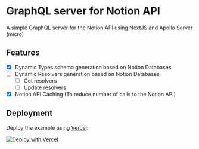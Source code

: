 GraphQL server for Notion API
=============================

A simple GraphQL server for the Notion API using NextJS and Apollo Server (micro)

## Features

- [x] Dynamic Types schema generation based on Notion Databases
- [ ] Dynamic Resolvers generation based on Notion Databases
  - [ ] Get resolvers
  - [ ] Update resolvers
- [x] Notion API Caching (To reduce number of calls to the Notion API)

## Deployment

Deploy the example using [Vercel](https://vercel.com?utm_source=github):

[![Deploy with Vercel](https://vercel.com/button)](https://vercel.com/new/git/external?repository-url=https://github.com/karadalex/nextjs-notion-graphql)

